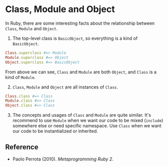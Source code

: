 # Class, Module and Object

In Ruby, there are some interesting facts about the relationship between `Class`, `Module` and `Object`.

1. The top-level class is `BasicObject`, so everything is a kind of `BasicObject`.

  ```ruby
  Class.superclass #=> Module
  Module.superclass #=> Object
  Object.superclass #=> BasicObject
  ```

  From above we can see, `Class` and `Module` are both `Object`, and `Class` is a kind of `Module`.

2. `Class`, `Module` and `Object` are all instances of `Class`.

```ruby
Class.class #=> Class
Module.class #=> Class
Object.class #=> Class
```

3. The concepts and usages of `Class` and `Module` are quite similar. It's recommend to use `Module` when we want our code to be mixed (`include`) somewhere else or need specific namespace. Use `Class` when we want our code to be instantialized or inherited.


## Reference

* Paolo Perrota (2010). *Metaprogramming Ruby 2*.
